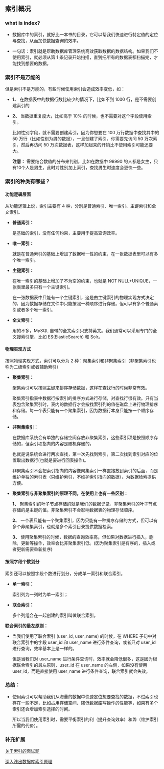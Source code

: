 ## 索引概况

### what is index?

*   数据库中的索引，就好比一本书的目录，它可以帮我们快速进行特定值的定位与查找，从而加快数据查询的效率。

*   一句话：索引就是帮助数据库管理系统高效获取数据的数据结构。如果我们不使用索引，就必须从第 1 条记录开始扫描，直到把所有的数据表都扫描完，才能找到想要的数据。

### 索引不是万能的

但是索引不是万能的，有些时候使用索引会造成效率变低，如：

*   __1、__ 在数据表中的数据行数比较少的情况下，比如不到 1000 行，是不需要创建索引的

*   __2、__ 当数据重复度大，比如高于 10% 的时候，也不需要对这个字段使用索引。
    
    比如性别字段，就不需要创建索引，因为你想要在 100 万行数据中查找其中的 50 万行（比如性别为男的数据），一旦创建了索引，你需要先访问 50 万次索引，然后再访问 50 万次数据表，这样加起来的开销比不使用索引可能还要大。

    __注意：__ 需要结合数值的分布来判别，比如在数据中 99990 的人都是女生，只有10个人是男生，此时对性别加上索引，查找男生时速度会更快一些。

### 索引的种类有哪些？

#### 功能逻辑层面

从功能逻辑上说，索引主要有 4 种，分别是普通索引、唯一索引、主键索引和全文索引。

*   __普通索引：__ 

    是基础的索引，没有任何约束，主要用于提高查询效率。
    
*   __唯一索引：__ 

    就是在普通索引的基础上增加了数据唯一性的约束，在一张数据表里可以有多个唯一索引。
    
*   __主键索引：__ 
    
    在唯一索引的基础上增加了不为空的约束，也就是 NOT NULL+UNIQUE，一张表里最多只有一个主键索引。

    在一张数据表中只能有一个主键索引，这是由主键索引的物理实现方式决定的，因为数据存储在文件中只能按照一种顺序进行存储。但可以有多个普通索引或者多个唯一索引。
*   __全文索引：__ 
    
    用的不多，MySQL 自带的全文索引只支持英文。我们通常可以采用专门的全文搜索引擎，比如 ES(ElasticSearch) 和 Solr。
 
#### 物理实现方式

按照物理实现方式，索引可以分为 2 种：聚集索引和非聚集索引（非聚集索引也称为二级索引或者辅助索引）

*   __聚集索引：__
    
    聚集索引可以按照主键来排序存储数据，这样在查找行的时候非常有效。
    
    聚集索引指表中数据行按索引的排序方式进行存储，对查找行很有效。只有当表包含聚集索引时，表内的数据行才会按找索引列的值在磁盘上进行物理排序和存储。每一个表只能有一个聚集索引，因为数据行本身只能按一个顺序存储。

*   __非聚集索引：__
    
    在数据库系统会有单独的存储空间存放非聚集索引，这些索引项是按照顺序存储的，但索引项指向的内容是随机存储的。

    也就是说系统会进行两次查找，第一次先找到索引，第二次找到索引对应的位置取出数据行(也就是要进行回表操作)。
    
    非聚集索引不会把索引指向的内容像聚集索引一样直接放到索引的后面，而是维护单独的索引表（只维护索引，不维护索引指向的数据），为数据检索提供方便。


*   __聚集索引与非聚集索引的原理不同，在使用上也有一些区别：__

    __1、__ 聚集索引的叶子节点存储的就是我们的数据记录，非聚集索引的叶子节点存储的是主键的值。非聚集索引不会影响数据表的物理存储顺序。

    __2、__ 一个表只能有一个聚集索引，因为只能有一种排序存储的方式，但可以有多个非聚集索引，也就是多个索引目录提供数据检索。

    __3、__ 使用聚集索引的时候，数据的查询效率高，但如果对数据进行插入，删除，更新等操作，效率会比非聚集索引低。(因为聚集索引是有序的，插入或者更新需要重新排序)


#### 按照字段个数划分

索引还可以按照字段个数进行划分，分成单一索引和联合索引。

*   __单一索引：__ 
    
    索引列为一列时为单一索引；

*   __联合索引：__
    
    多个列组合在一起创建的索引叫做联合索引。

__联合索引的最左原则：__

*   当我们使用了联合索引 (user_id, user_name) 的时候，在 WHERE 子句中对联合索引中的字段 user_id 和 user_name 进行条件查询，或者只对 user_id 进行查询，效率基本上是一样的。

    但是当我们对 user_name 进行条件查询时，效率就会降低很多，这是因为根据联合索引的最左原则，user_id 在 user_name 的左侧，如果没有使用 user_id，而是直接使用 user_name 进行条件查询，联合索引就会失效。

### 总结：

*   使用索引可以帮助我们从海量的数据中快速定位想要查找的数据，不过索引也存在一些不足，比如占用存储空间、降低数据库写操作的性能等，如果有多个索引还会增加索引选择的时间。

    所以当我们使用索引时，需要平衡索引的利（提升查询效率）和弊（维护索引所需的代价）。



### 补充扩展

[关于索引的面试题](https://zhuanlan.zhihu.com/p/78982303)

[深入浅出数据库索引原理](https://zhuanlan.zhihu.com/p/23624390)
